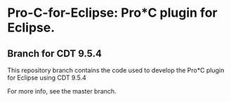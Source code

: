 # Pro-C-for-Eclipse: Pro*C plugin for Eclipse.

## Branch for CDT 9.5.4

This repository branch contains the code used to develop the Pro*C plugin for Eclipse using CDT 9.5.4

For more info, see the master branch.